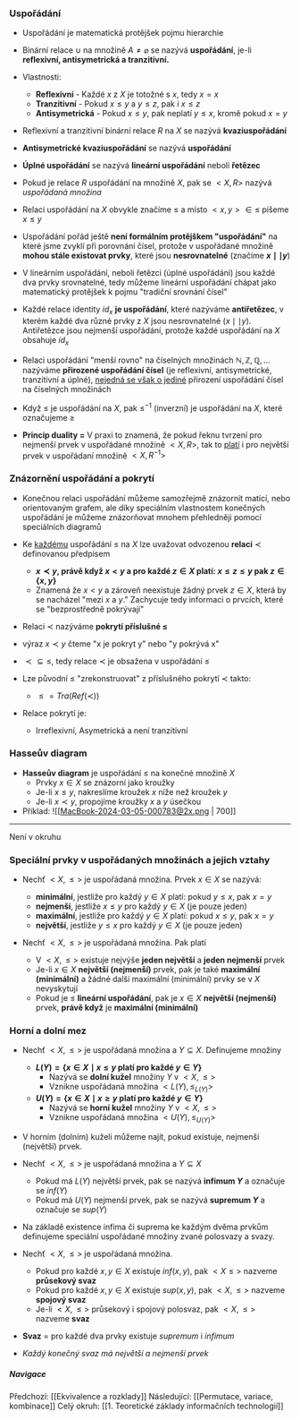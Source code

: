 ### Uspořádání
- Uspořádání je matematická protějšek pojmu hierarchie
- Binární relace $\cup$ na množině $A \neq \varnothing$ se nazývá **uspořádání**, je-li **reflexivní, antisymetrická a tranzitivní.**
- Vlastnosti:
	- **Reflexivní** - Každé $x$ z $X$ je totožné s $x$, tedy $x = x$
	- **Tranzitivní** - Pokud $x \leq y$ a $y \leq z$, pak i $x \leq z$
	- **Antisymetrická** - Pokud $x \leq y$, pak neplatí $y \leq x$, kromě pokud $x = y$

- Reflexivní a tranzitivní binární relace $R$ na $X$ se nazývá **kvaziuspořádání**
- **Antisymetrické kvaziuspořádání** se nazývá **uspořádání**
- **Úplné uspořádání** se nazývá **lineární uspořádání** neboli **řetězec**

- Pokud je relace $R$ uspořádání na množině $X$, pak se $<X,R>$ nazývá *uspořádaná množina*
- Relaci uspořádání na $X$ obvykle značíme $\leq$ a místo $<x,y> \in \leq$ píšeme $x \leq y$
- Uspořádání pořád ještě **není formálním protějškem "uspořádání"** na které jsme zvyklí při porovnání čísel, protože v uspořádané množině **mohou stále existovat prvky**, které jsou **nesrovnatelné** (značíme **$x \mid \mid y$**)

- V lineárním uspořádání, neboli řetězci (úplné uspořádání) jsou každé dva prvky srovnatelné, tedy můžeme lineární uspořádání chápat jako matematický protějšek k pojmu "tradiční srovnání čísel"
- Každé relace identity $id_{x}$ **je uspořádání**, které nazýváme **antiřetězec**, v kterém každé dva různé prvky z $X$ jsou nesrovnatelné ($x \mid \mid y$). Antiřetězce jsou nejmenší uspořádání, protože každé uspořádání na $X$ obsahuje $id_{x}$

- Relaci uspořádání "menší rovno" na číselných množinách $\mathbb{N}, \mathbb{Z}, \mathbb{Q}, ...$ nazýváme **přirozené uspořádání čísel** (je reflexivní, antisymetrické, tranzitivní a úplné), <u>nejedná se však o jediné</u> přirození uspořádání čísel na číselných množinách
- Když $\leq$ je uspořádání na $X$, pak $\leq^{-1}$ (inverzní) je uspořádání na $X$, které označujeme $\geq$

- **Princip duality =** V praxi to znamená, že pokud řeknu tvrzení pro nejmenší prvek v uspořádané množině $<X,R>$, tak to <u>platí</u> i pro největší prvek v uspořádaní množině $<X,R^{-1}>$

### Znázornění uspořádání a pokrytí
- Konečnou relaci uspořádání můžeme samozřejmě znázornit matící, nebo orientovaným grafem, ale díky speciálním vlastnostem konečných uspořádání je můžeme znázorňovat mnohem přehledněji pomocí speciálních diagramů

- Ke <u>každému</u> uspořádání $\leq$ na $X$ lze uvažovat odvozenou **relaci** $\prec$ definovanou předpisem
	- **$x \prec y$, právě když $x < y$ a pro každé $z \in X$ platí: $x \leq z \leq y$ pak $z \in \{x,y\}$**
	- Znamená že $x < y$ a zároveň neexistuje žádný prvek $z \in X$, která by se nacházel "mezi $x$ a $y$." Zachycuje tedy informaci o prvcích, které se "bezprostředně pokrývají"

- Relaci $\prec$ nazýváme **pokrytí příslušné $\leq$**
- výraz $x \prec y$ čteme "x je pokryt y" nebo "y pokrývá x"
- $\prec \subseteq \leq$, tedy relace $\prec$ je obsažena v uspořádání $\leq$

- Lze původní $\leq$ "zrekonstruovat" z příslušného pokrytí $\prec$ takto:
	- $\leq = Tra(Ref(\prec))$ 

- Relace pokrytí je:
	- Irreflexivní, Asymetrická a není tranzitivní

### Hasseův diagram
- **Hasseův diagram** je uspořádání $\leq$ na konečné množině $X$
	- Prvky $x \in X$ se znázorní jako kroužky
	- Je-li $x \leq y$, nakreslíme kroužek $x$ níže než kroužek $y$
	- Je-li $x \prec y$, propojíme kroužky $x$ a $y$ úsečkou
- Příklad:
![[MacBook-2024-03-05-000783@2x.png | 700]]


---
Není v okruhu
### Speciální prvky v uspořádaných množinách a jejich vztahy
- Nechť $<X, \leq >$ je uspořádaná množina. Prvek $x \in X$ se nazývá:
	- **minimální**, jestliže pro každý $y \in X$ platí: pokud $y \leq x$, pak $x = y$
	- **nejmenší**, jestliže $x \leq y$ pro každý $y \in X$ (je pouze jeden)
	- **maximální**, jestliže pro každý $y \in X$ platí: pokud $x \leq y$, pak $x = y$
	- **největší**, jestliže $y \leq x$ pro každý $y \in X$ (je pouze jeden)

- Nechť $<X, \leq>$ je uspořádaná množina. Pak platí
	- V $<X, \leq >$ existuje nejvýše **jeden největší** a **jeden nejmenší** prvek
	- Je-li $x \in X$ **největší (nejmenší)** prvek, pak je také **maximální (minimální)** a žádné další maximální (minimální) prvky se v $X$ nevyskytují
	- Pokud je $\leq$ **lineární uspořádání**, pak je $x \in X$ **největší (nejmenší)** prvek, **právě když** je **maximální (minimální)**

### Horní a dolní mez
- Nechť $<X, \leq >$ je uspořádaná množina a $Y \subseteq X$. Definujeme množiny
	- **$L(Y) = \{ x \in X \mid x \leq y$ platí pro každé $y \in Y \}$**
		- Nazývá se **dolní kužel** množiny $Y$ v $<X, \leq >$
		- Vznikne uspořádaná množina $<L(Y), \leq_{L(Y)}>$
	- **$U(Y) = \{x \in X \mid x \geq y$ platí pro každé $y \in Y\}$**
		- Nazývá se **horní kužel** množiny $Y$ v $<X, \leq>$
		- Vznikne uspořádaná množina $<U(Y), \leq_{U(Y)}>$

- V horním (dolním) kuželi můžeme najít, pokud existuje, nejmenší (největší) prvek.
- Nechť $<X, \leq>$ je uspořádaná množina a $Y \subseteq X$
	- Pokud má $L(Y)$ největší prvek, pak se nazývá **infimum $Y$** a označuje se $inf(Y)$
	- Pokud má $U(Y)$ nejmenší prvek, pak se nazývá **supremum $Y$** a označuje se $sup(Y)$

- Na základě existence infima či suprema ke každým dvěma prvkům definujeme speciální uspořádané množiny zvané polosvazy a svazy.
- Nechť $<X, \leq>$ je uspořádaná množina.
	- Pokud pro každé $x, y \in X$ existuje $inf(x,y)$, pak $<X \leq>$ nazveme **průsekový svaz**
	- Pokud pro každé $x,y \in X$ existuje $sup(x,y)$, pak $<X, \leq>$ nazveme **spojový svaz**
	- Je-li $<X, \leq>$ průsekový i spojový polosvaz, pak $<X, \leq>$ nazveme **svaz**
- **Svaz** = pro každé dva prvky existuje *supremum* i *infimum*
- *Každý konečný svaz má největší a nejmenší prvek*

##### Navigace
Předchozí:  [[Ekvivalence a rozklady]]
Následující: [[Permutace, variace, kombinace]]
Celý okruh: [[1. Teoretické základy informačních technologií]]
